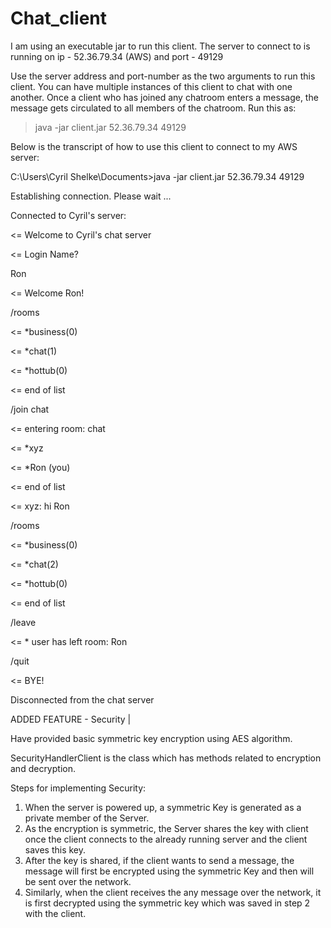 # Chat_client
I am using an executable jar to run this client.
The server to connect to is running on ip - 52.36.79.34 (AWS) and port - 49129

Use the server address and port-number as the two arguments to run this client.
You can have multiple instances of this client to chat with one another.
Once a client who has joined any chatroom enters a message, the message gets circulated to all members of the chatroom.
Run this as:

> java -jar client.jar 52.36.79.34 49129


Below is the transcript of how to use this client to connect to my AWS server: 

C:\Users\Cyril Shelke\Documents>java -jar client.jar 52.36.79.34 49129

Establishing connection. Please wait ...

Connected to Cyril's server:

<= Welcome to Cyril's chat server

<= Login Name?

Ron

<= Welcome Ron!

/rooms

<= *business(0)

<= *chat(1)

<= *hottub(0)

<= end of list

/join chat

<= entering room: chat

<= *xyz

<= *Ron (you)

<= end of list

<= xyz: hi Ron

/rooms

<= *business(0)

<= *chat(2)

<= *hottub(0)

<= end of list

/leave

<= * user has left room: Ron

/quit

<= BYE!

Disconnected from the chat server


ADDED FEATURE - Security |

Have provided basic symmetric key encryption using AES algorithm.

SecurityHandlerClient is the class which has methods related to encryption and decryption.

Steps for implementing Security:

1. When the server is powered up, a symmetric Key is generated as a private member of the Server.
2. As the encryption is symmetric, the Server shares the key with client once the client connects to the already running server and the client saves this key.
3. After the key is shared, if the client wants to send a message, the message will first be encrypted using the symmetric Key and then will be sent over the network.
4. Similarly, when the client receives the any message over the network, it is first decrypted using the symmetric key which was saved in step 2 with the client.


